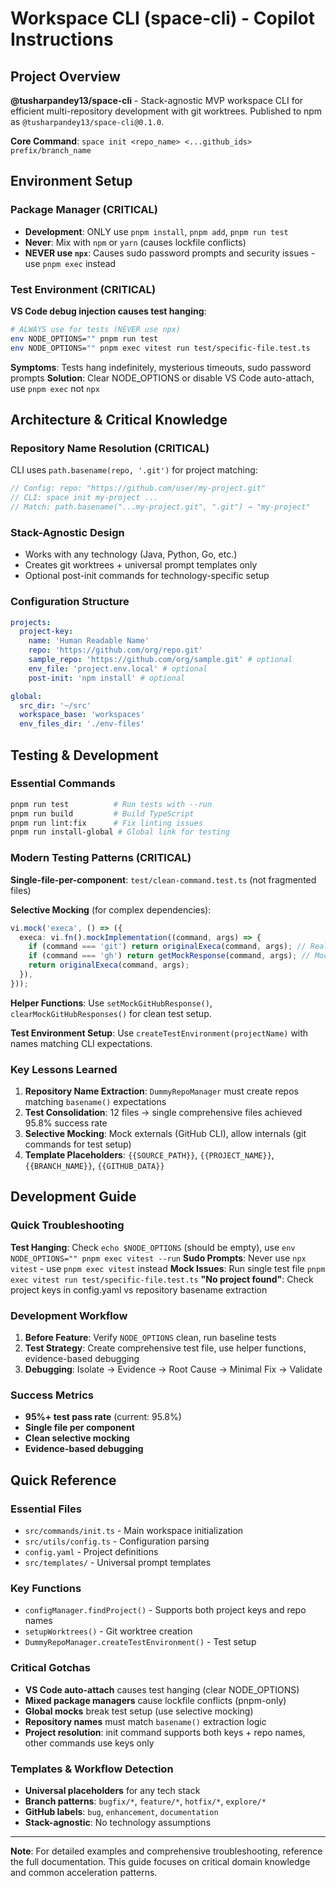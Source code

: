 # Workspace CLI (space-cli) - Copilot Instructions

## Project Overview

**@tusharpandey13/space-cli** - Stack-agnostic MVP workspace CLI for efficient multi-repository development with git worktrees. Published to npm as `@tusharpandey13/space-cli@0.1.0`.

**Core Command**: `space init <repo_name> <...github_ids> prefix/branch_name`

## Environment Setup

### Package Manager (CRITICAL)

- **Development**: ONLY use `pnpm install`, `pnpm add`, `pnpm run test`
- **Never**: Mix with `npm` or `yarn` (causes lockfile conflicts)
- **NEVER use `npx`**: Causes sudo password prompts and security issues - use `pnpm exec` instead

### Test Environment (CRITICAL)

**VS Code debug injection causes test hanging**:

```bash
# ALWAYS use for tests (NEVER use npx)
env NODE_OPTIONS="" pnpm run test
env NODE_OPTIONS="" pnpm exec vitest run test/specific-file.test.ts
```

**Symptoms**: Tests hang indefinitely, mysterious timeouts, sudo password prompts
**Solution**: Clear NODE_OPTIONS or disable VS Code auto-attach, use `pnpm exec` not `npx`

## Architecture & Critical Knowledge

### Repository Name Resolution (CRITICAL)

CLI uses `path.basename(repo, '.git')` for project matching:

```typescript
// Config: repo: "https://github.com/user/my-project.git"
// CLI: space init my-project ...
// Match: path.basename("...my-project.git", ".git") → "my-project"
```

### Stack-Agnostic Design

- Works with any technology (Java, Python, Go, etc.)
- Creates git worktrees + universal prompt templates only
- Optional post-init commands for technology-specific setup

### Configuration Structure

```yaml
projects:
  project-key:
    name: 'Human Readable Name'
    repo: 'https://github.com/org/repo.git'
    sample_repo: 'https://github.com/org/sample.git' # optional
    env_file: 'project.env.local' # optional
    post-init: 'npm install' # optional

global:
  src_dir: '~/src'
  workspace_base: 'workspaces'
  env_files_dir: './env-files'
```

## Testing & Development

### Essential Commands

```bash
pnpm run test          # Run tests with --run
pnpm run build         # Build TypeScript
pnpm run lint:fix      # Fix linting issues
pnpm run install-global # Global link for testing
```

### Modern Testing Patterns (CRITICAL)

**Single-file-per-component**: `test/clean-command.test.ts` (not fragmented files)

**Selective Mocking** (for complex dependencies):

```typescript
vi.mock('execa', () => ({
  execa: vi.fn().mockImplementation((command, args) => {
    if (command === 'git') return originalExeca(command, args); // Real git
    if (command === 'gh') return getMockResponse(command, args); // Mock GitHub CLI
    return originalExeca(command, args);
  }),
}));
```

**Helper Functions**: Use `setMockGitHubResponse()`, `clearMockGitHubResponses()` for clean test setup.

**Test Environment Setup**: Use `createTestEnvironment(projectName)` with names matching CLI expectations.

### Key Lessons Learned

1. **Repository Name Extraction**: `DummyRepoManager` must create repos matching `basename()` expectations
2. **Test Consolidation**: 12 files → single comprehensive files achieved 95.8% success rate
3. **Selective Mocking**: Mock externals (GitHub CLI), allow internals (git commands for test setup)
4. **Template Placeholders**: `{{SOURCE_PATH}}`, `{{PROJECT_NAME}}`, `{{BRANCH_NAME}}`, `{{GITHUB_DATA}}`

## Development Guide

### Quick Troubleshooting

**Test Hanging**: Check `echo $NODE_OPTIONS` (should be empty), use `env NODE_OPTIONS="" pnpm exec vitest --run`
**Sudo Prompts**: Never use `npx vitest` - use `pnpm exec vitest` instead
**Mock Issues**: Run single test file `pnpm exec vitest run test/specific-file.test.ts`
**"No project found"**: Check project keys in config.yaml vs repository basename extraction

### Development Workflow

1. **Before Feature**: Verify `NODE_OPTIONS` clean, run baseline tests
2. **Test Strategy**: Create comprehensive test file, use helper functions, evidence-based debugging
3. **Debugging**: Isolate → Evidence → Root Cause → Minimal Fix → Validate

### Success Metrics

- **95%+ test pass rate** (current: 95.8%)
- **Single file per component**
- **Clean selective mocking**
- **Evidence-based debugging**

## Quick Reference

### Essential Files

- `src/commands/init.ts` - Main workspace initialization
- `src/utils/config.ts` - Configuration parsing
- `config.yaml` - Project definitions
- `src/templates/` - Universal prompt templates

### Key Functions

- `configManager.findProject()` - Supports both project keys and repo names
- `setupWorktrees()` - Git worktree creation
- `DummyRepoManager.createTestEnvironment()` - Test setup

### Critical Gotchas

- **VS Code auto-attach** causes test hanging (clear NODE_OPTIONS)
- **Mixed package managers** cause lockfile conflicts (pnpm-only)
- **Global mocks** break test setup (use selective mocking)
- **Repository names** must match `basename()` extraction logic
- **Project resolution**: init command supports both keys + repo names, other commands use keys only

### Templates & Workflow Detection

- **Universal placeholders** for any tech stack
- **Branch patterns**: `bugfix/*`, `feature/*`, `hotfix/*`, `explore/*`
- **GitHub labels**: `bug`, `enhancement`, `documentation`
- **Stack-agnostic**: No technology assumptions

---

**Note**: For detailed examples and comprehensive troubleshooting, reference the full documentation. This guide focuses on critical domain knowledge and common acceleration patterns.
